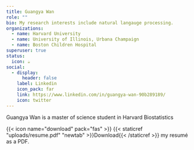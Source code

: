 ```yaml
---
title: Guangya Wan
role: ""
bio: My research interests include natural langauge processing.
organizations:
  - name: Harvard University
  - name: University of Illinois, Urbana Champaign
  - name: Boston Children Hospital
superuser: true
status:
  icon: ☕️
social:
  - display:
      header: false
    label: Linkedin
    icon_pack: far
    link: https://www.linkedin.com/in/guangya-wan-90b289189/
    icon: twitter
---
```


Guangya Wan is a master of science student in Harvard Biostatistics


{{< icon name="download" pack="fas" >}} {{< staticref "uploads/resume.pdf" "newtab" >}}Download{{< /staticref >}} my resumé as a PDF.
